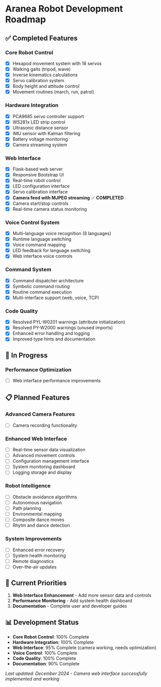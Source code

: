 # Aranea Robot Development Roadmap

## ✅ Completed Features

### Core Robot Control
- [x] Hexapod movement system with 18 servos
- [x] Walking gaits (tripod, wave)
- [x] Inverse kinematics calculations
- [x] Servo calibration system
- [x] Body height and attitude control
- [x] Movement routines (march, run, patrol)

### Hardware Integration
- [x] PCA9685 servo controller support
- [x] WS281x LED strip control
- [x] Ultrasonic distance sensor
- [x] IMU sensor with Kalman filtering
- [x] Battery voltage monitoring
- [x] Camera streaming system

### Web Interface
- [x] Flask-based web server
- [x] Responsive Bootstrap UI
- [x] Real-time robot control
- [x] LED configuration interface
- [x] Servo calibration interface
- [x] **Camera feed with MJPEG streaming** ✅ **COMPLETED**
- [x] Camera start/stop controls
- [x] Real-time camera status monitoring

### Voice Control System
- [x] Multi-language voice recognition (8 languages)
- [x] Runtime language switching
- [x] Voice command mapping
- [x] LED feedback for language switching
- [x] Web interface voice controls

### Command System
- [x] Command dispatcher architecture
- [x] Symbolic command routing
- [x] Routine command execution
- [x] Multi-interface support (web, voice, TCP)

### Code Quality
- [x] Resolved PYL-W0201 warnings (attribute initialization)
- [x] Resolved PY-W2000 warnings (unused imports)
- [x] Enhanced error handling and logging
- [x] Improved type hints and documentation

## 🚧 In Progress

### Performance Optimization
- [ ] Web interface performance improvements

## 📋 Planned Features

### Advanced Camera Features
- [ ] Camera recording functionality

### Enhanced Web Interface
- [ ] Real-time sensor data visualization
- [ ] Advanced movement controls
- [ ] Configuration management interface
- [ ] System monitoring dashboard
- [ ] Logging storage and display

### Robot Intelligence
- [ ] Obstacle avoidance algorithms
- [ ] Autonomous navigation
- [ ] Path planning
- [ ] Environmental mapping
- [ ] Composite dance moves
- [ ] Rhytm and dance detection

### System Improvements
- [ ] Enhanced error recovery
- [ ] System health monitoring
- [ ] Remote diagnostics
- [ ] Over-the-air updates

## 🎯 Current Priorities

1. **Web Interface Enhancement** - Add more sensor data and controls
2. **Performance Monitoring** - Add system health dashboard
3. **Documentation** - Complete user and developer guides

## 📊 Development Status

- **Core Robot Control**: 100% Complete
- **Hardware Integration**: 100% Complete
- **Web Interface**: 95% Complete (camera working, needs optimization)
- **Voice Control**: 100% Complete
- **Code Quality**: 100% Complete
- **Documentation**: 90% Complete

*Last updated: December 2024 - Camera web interface successfully implemented and working*